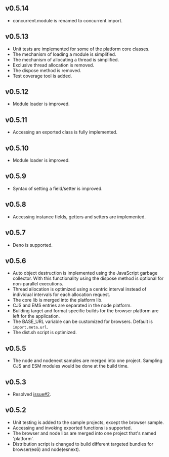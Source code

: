 ## v0.5.14

- concurrent.module is renamed to concurrent.import.

## v0.5.13

- Unit tests are implemented for some of the platform core classes.
- The mechanism of loading a module is simplified.
- The mechanism of allocating a thread is simplified.
- Exclusive thread allocation is removed.
- The dispose method is removed.
- Test coverage tool is added.

## v0.5.12

- Module loader is improved.

## v0.5.11

- Accessing an exported class is fully implemented.

## v0.5.10

- Module loader is improved.

## v0.5.9

- Syntax of setting a field/setter is improved.

## v0.5.8

- Accessing instance fields, getters and setters are implemented.

## v0.5.7

- Deno is supported.

## v0.5.6

- Auto object destruction is implemented using the JavaScript garbage collector. With this functionality using the dispose method is optional for non-parallel executions.
- Thread allocation is optimized using a centric interval instead of individual intervals for each allocation request.
- The core lib is merged into the platform lib.
- CJS and EMS entries are separated in the node platform.
- Building target and format specific builds for the browser platform are left for the application.
- The BASE_URL variable can be customized for browsers. Default is `import.meta.url`.
- The dist.sh script is optimized.

## v0.5.5

- The node and nodenext samples are merged into one project. Sampling CJS and ESM modules would be done at the build time.

## v0.5.3

- Resolved [issue#2](https://github.com/bitair-org/concurrent.js/issues/2).

## v0.5.2

- Unit testing is added to the sample projects, except the browser sample.
- Accessing and invoking exported functions is supported.
- The browser and node libs are merged into one project that's named 'platform'.
- Distribution script is changed to build different targeted bundles for browser(es6) and node(esnext).
